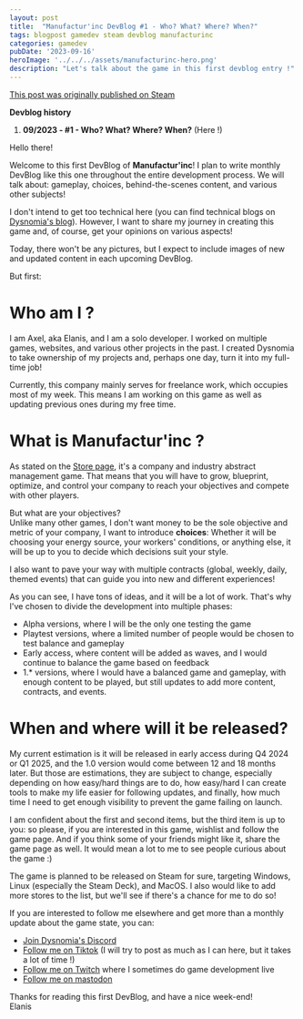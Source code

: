 ```yaml
---
layout: post
title:  "Manufactur'inc DevBlog #1 - Who? What? Where? When?"
tags: blogpost gamedev steam devblog manufacturinc
categories: gamedev
pubDate: '2023-09-16'
heroImage: '../../../assets/manufacturinc-hero.png'
description: "Let's talk about the game in this first devblog entry !"
---
```


[This post was originally published on Steam](https://store.steampowered.com/news/app/2146380/view/7184986051960660929)

**Devblog history**
1.  **09/2023 - #1 - Who? What? Where? When?** (Here !)

Hello there!

Welcome to this first DevBlog of **Manufactur'inc**! I plan to write monthly DevBlog like this one throughout the entire development process. We will talk about: gameplay, choices, behind-the-scenes content, and various other subjects!

I don't intend to get too technical here (you can find technical blogs on [Dysnomia's blog](https://blog.dysnomia.studio)). However, I want to share my journey in creating this game and, of course, get your opinions on various aspects!

Today, there won't be any pictures, but I expect to include images of new and updated content in each upcoming DevBlog.

But first:

# Who am I ?

I am Axel, aka Elanis, and I am a solo developer. I worked on multiple games, websites, and various other projects in the past. I created Dysnomia to take ownership of my projects and, perhaps one day, turn it into my full-time job!

Currently, this company mainly serves for freelance work, which occupies most of my week. This means I am working on this game as well as updating previous ones during my free time.

# What is Manufactur'inc ?

As stated on the [Store page](https://store.steampowered.com/app/2146380/Manufactur_inc/), it's a company and industry abstract management game. That means that you will have to grow, blueprint, optimize, and control your company to reach your objectives and compete with other players.

But what are your objectives?  
Unlike many other games, I don't want money to be the sole objective and metric of your company, I want to introduce **choices**: Whether it will be choosing your energy source, your workers' conditions, or anything else, it will be up to you to decide which decisions suit your style.

I also want to pave your way with multiple contracts (global, weekly, daily, themed events) that can guide you into new and different experiences!

As you can see, I have tons of ideas, and it will be a lot of work. That's why I've chosen to divide the development into multiple phases:

*  Alpha versions, where I will be the only one testing the game
*  Playtest versions, where a limited number of people would be chosen to test balance and gameplay
*  Early access, where content will be added as waves, and I would continue to balance the game based on feedback
*  1.\* versions, where I would have a balanced game and gameplay, with enough content to be played, but still updates to add more content, contracts, and events.


# When and where will it be released?

My current estimation is it will be released in early access during Q4 2024 or Q1 2025, and the 1.0 version would come between 12 and 18 months later. But those are estimations, they are subject to change, especially depending on how easy/hard things are to do, how easy/hard I can create tools to make my life easier for following updates, and finally, how much time I need to get enough visibility to prevent the game failing on launch.

I am confident about the first and second items, but the third item is up to you: so please, if you are interested in this game, wishlist and follow the game page. And if you think some of your friends might like it, share the game page as well. It would mean a lot to me to see people curious about the game :)

The game is planned to be released on Steam for sure, targeting Windows, Linux (especially the Steam Deck), and MacOS. I also would like to add more stores to the list, but we'll see if there's a chance for me to do so!

If you are interested to follow me elsewhere and get more than a monthly update about the game state, you can:
- [Join Dysnomia's Discord](https://discord.com/invite/c8aARey)
- [Follow me on Tiktok](https://www.tiktok.com/@elanis42) (I will try to post as much as I can here, but it takes a lot of time !)
- [Follow me on Twitch](https://www.twitch.tv/elanis42) where I sometimes do game development live
- [Follow me on mastodon](https://mastodon.gamedev.place/@Elanis)

Thanks for reading this first DevBlog, and have a nice week-end!  
Elanis